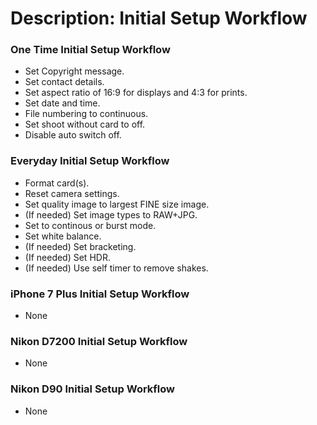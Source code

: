 # Description: Initial Setup Workflow

### One Time Initial Setup Workflow
- Set Copyright message.
- Set contact details.
- Set aspect ratio of 16:9 for displays and 4:3 for prints.
- Set date and time.
- File numbering to continuous.
- Set shoot without card to off.
- Disable auto switch off.

### Everyday Initial Setup Workflow
- Format card(s).
- Reset camera settings.
- Set quality image to largest FINE size image.
- (If needed) Set image types to RAW+JPG.
- Set to continous or burst mode.
- Set white balance.
- (If needed) Set bracketing.
- (If needed) Set HDR.
- (If needed) Use self timer to remove shakes.

### iPhone 7 Plus Initial Setup Workflow
- None

### Nikon D7200 Initial Setup Workflow
- None

### Nikon D90 Initial Setup Workflow
- None
